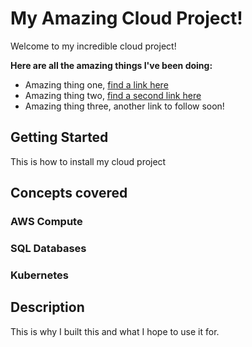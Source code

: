 # My Amazing Cloud Project!
Welcome to my incredible cloud project!

**Here are all the amazing things I've been doing:**
 - Amazing thing one, [find a link here](http://google.com)
 - Amazing thing two, [find a second link here](http://amazon.com)
 - Amazing thing three, another link to follow soon!

## Getting Started
This is how to install my cloud project

## Concepts covered
### AWS Compute

### SQL Databases

### Kubernetes

## Description
This is why I built this and what I hope to use it for.

